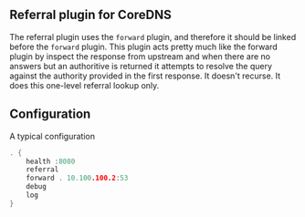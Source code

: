 ## Referral plugin for CoreDNS

The referral plugin uses the `forward` plugin, and therefore it should be linked before the `forward` plugin. This 
plugin acts pretty much like the forward plugin by inspect the response from upstream and when there are no answers 
but an authoritive is returned it attempts to resolve the query against the authority provided in the first response.
It doesn't recurse. It does this one-level referral lookup only.

## Configuration

A typical configuration 

```go
. {
    health :8080
    referral
    forward . 10.100.100.2:53
    debug
    log
}
```